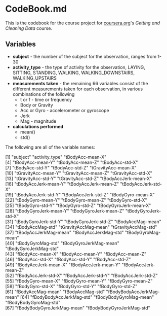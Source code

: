 # CodeBook.md

This is the codebook for the course project for [coursera.org](http://www.coursera.org)'s *Getting and Cleaning Data* course.

## Variables
* **subject** - the number of the subject for the observation, ranges from 1-30
* **activity_type** - the type of activity for the observation, LAYING, SITTING, STANDING, WALKING, WALKING_DOWNSTAIRS, WALKING_UPSTAIRS
* **measurements taken** - the remaining 66 variables consist of the different measurements taken for each observation, in various combinations of the following
  * t or f - time or frequency
  * Body or Gravity
  * Acc or Gyro - accelerometer or gyroscope
  * Jerk
  * Mag - magnitude
* **calculations performed**
  * mean()
  * std()
  
The following are all of the variable names:

 [1] "subject"                   "activity_type"             "tBodyAcc-mean-X"          
 [4] "tBodyAcc-mean-Y"           "tBodyAcc-mean-Z"           "tBodyAcc-std-X"           
 [7] "tBodyAcc-std-Y"            "tBodyAcc-std-Z"            "tGravityAcc-mean-X"       
[10] "tGravityAcc-mean-Y"        "tGravityAcc-mean-Z"        "tGravityAcc-std-X"        
[13] "tGravityAcc-std-Y"         "tGravityAcc-std-Z"         "tBodyAccJerk-mean-X"      
[16] "tBodyAccJerk-mean-Y"       "tBodyAccJerk-mean-Z"       "tBodyAccJerk-std-X"       
[19] "tBodyAccJerk-std-Y"        "tBodyAccJerk-std-Z"        "tBodyGyro-mean-X"         
[22] "tBodyGyro-mean-Y"          "tBodyGyro-mean-Z"          "tBodyGyro-std-X"          
[25] "tBodyGyro-std-Y"           "tBodyGyro-std-Z"           "tBodyGyroJerk-mean-X"     
[28] "tBodyGyroJerk-mean-Y"      "tBodyGyroJerk-mean-Z"      "tBodyGyroJerk-std-X"      
[31] "tBodyGyroJerk-std-Y"       "tBodyGyroJerk-std-Z"       "tBodyAccMag-mean"         
[34] "tBodyAccMag-std"           "tGravityAccMag-mean"       "tGravityAccMag-std"       
[37] "tBodyAccJerkMag-mean"      "tBodyAccJerkMag-std"       "tBodyGyroMag-mean"        
[40] "tBodyGyroMag-std"          "tBodyGyroJerkMag-mean"     "tBodyGyroJerkMag-std"     
[43] "fBodyAcc-mean-X"           "fBodyAcc-mean-Y"           "fBodyAcc-mean-Z"          
[46] "fBodyAcc-std-X"            "fBodyAcc-std-Y"            "fBodyAcc-std-Z"           
[49] "fBodyAccJerk-mean-X"       "fBodyAccJerk-mean-Y"       "fBodyAccJerk-mean-Z"      
[52] "fBodyAccJerk-std-X"        "fBodyAccJerk-std-Y"        "fBodyAccJerk-std-Z"       
[55] "fBodyGyro-mean-X"          "fBodyGyro-mean-Y"          "fBodyGyro-mean-Z"         
[58] "fBodyGyro-std-X"           "fBodyGyro-std-Y"           "fBodyGyro-std-Z"          
[61] "fBodyAccMag-mean"          "fBodyAccMag-std"           "fBodyBodyAccJerkMag-mean" 
[64] "fBodyBodyAccJerkMag-std"   "fBodyBodyGyroMag-mean"     "fBodyBodyGyroMag-std"     
[67] "fBodyBodyGyroJerkMag-mean" "fBodyBodyGyroJerkMag-std" 